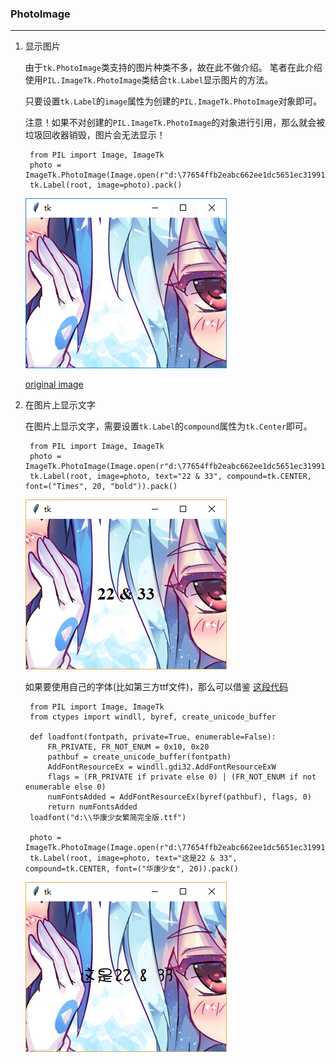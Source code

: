 ### PhotoImage

--------------------------------------

1. 显示图片

    由于`tk.PhotoImage`类支持的图片种类不多，故在此不做介绍。
    笔者在此介绍使用`PIL.ImageTk.PhotoImage`类结合`tk.Label`显示图片的方法。
    
    只要设置`tk.Label`的`image`属性为创建的`PIL.ImageTk.PhotoImage`对象即可。
    
    注意！如果不对创建的`PIL.ImageTk.PhotoImage`的对象进行引用，那么就会被垃圾回收器销毁，图片会无法显示！
    
        from PIL import Image, ImageTk
        photo = ImageTk.PhotoImage(Image.open(r"d:\77654ffb2eabc662ee1dc5651ec31991.jpg"))
        tk.Label(root, image=photo).pack()

    ![](static/1d1aff21e24fae85b603cf6dae818a9b.png)

    [original image](static/77654ffb2eabc662ee1dc5651ec31991.jpg)
    
2. 在图片上显示文字

    在图片上显示文字，需要设置`tk.Label`的`compound`属性为`tk.Center`即可。
    
        from PIL import Image, ImageTk
        photo = ImageTk.PhotoImage(Image.open(r"d:\77654ffb2eabc662ee1dc5651ec31991.jpg"))
        tk.Label(root, image=photo, text="22 & 33", compound=tk.CENTER, font=("Times", 20, "bold")).pack()
    
    ![](static/1b91b945e26defc447008a37ad8ec173.png)
    
    如果要使用自己的字体(比如第三方ttf文件)，那么可以借鉴
    [这段代码](https://github.com/ifwe/digsby/blob/f5fe00244744aa131e07f09348d10563f3d8fa99/digsby/src/gui/native/win/winfonts.py#L15)
    
        from PIL import Image, ImageTk
        from ctypes import windll, byref, create_unicode_buffer
        
        def loadfont(fontpath, private=True, enumerable=False):
            FR_PRIVATE, FR_NOT_ENUM = 0x10, 0x20
            pathbuf = create_unicode_buffer(fontpath)
            AddFontResourceEx = windll.gdi32.AddFontResourceExW
            flags = (FR_PRIVATE if private else 0) | (FR_NOT_ENUM if not enumerable else 0)
            numFontsAdded = AddFontResourceEx(byref(pathbuf), flags, 0)
            return numFontsAdded
        loadfont("d:\\华康少女繁简完全版.ttf")
        
        photo = ImageTk.PhotoImage(Image.open(r"d:\77654ffb2eabc662ee1dc5651ec31991.jpg"))
        tk.Label(root, image=photo, text="这是22 & 33", compound=tk.CENTER, font=("华康少女", 20)).pack()
    
    ![](static/2fb851ba8b101c19596187e4d2bcaa38.png)
    